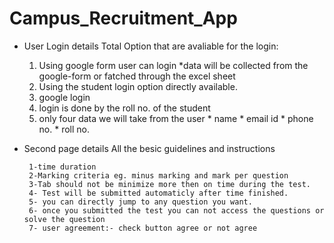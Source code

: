 # Campus_Recruitment_App
* User Login details
    Total Option that are avaliable for the login:
     1. Using google form user can login
            *data will be collected from the google-form or fatched through the excel sheet
     2. Using the student login option directly available.
     3. google login
     4. login is done by the roll no. of the student
     5. only four data we will take from the user
       * name
       * email id
       * phone no.
       * roll no.

      
* Second page details
      All the besic guidelines and instructions
       
       1-time duration
       2-Marking criteria eg. minus marking and mark per question
       3-Tab should not be minimize more then on time during the test.
       4- Test will be submitted automaticly after time finished.
       5- you can directly jump to any question you want.
       6- once you submitted the test you can not access the questions or solve the question
       7- user agreement:- check button agree or not agree   
       
  
